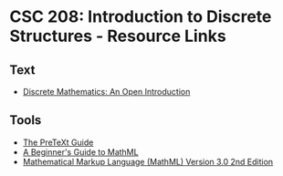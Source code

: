 # CSC 208: Introduction to Discrete Structures - Resource Links

## Text

* [Discrete Mathematics: An Open Introduction](https://discrete.openmathbooks.org/download.php)

## Tools

* [The PreTeXt Guide](https://pretextbook.org/doc/guide/html/guide-toc.html)
* [A Beginner's Guide to MathML](https://danielscully.uk/projects/mathml-guide/)
* [Mathematical Markup Language (MathML) Version 3.0 2nd Edition](https://www.w3.org/TR/MathML/mathml.pdf)

